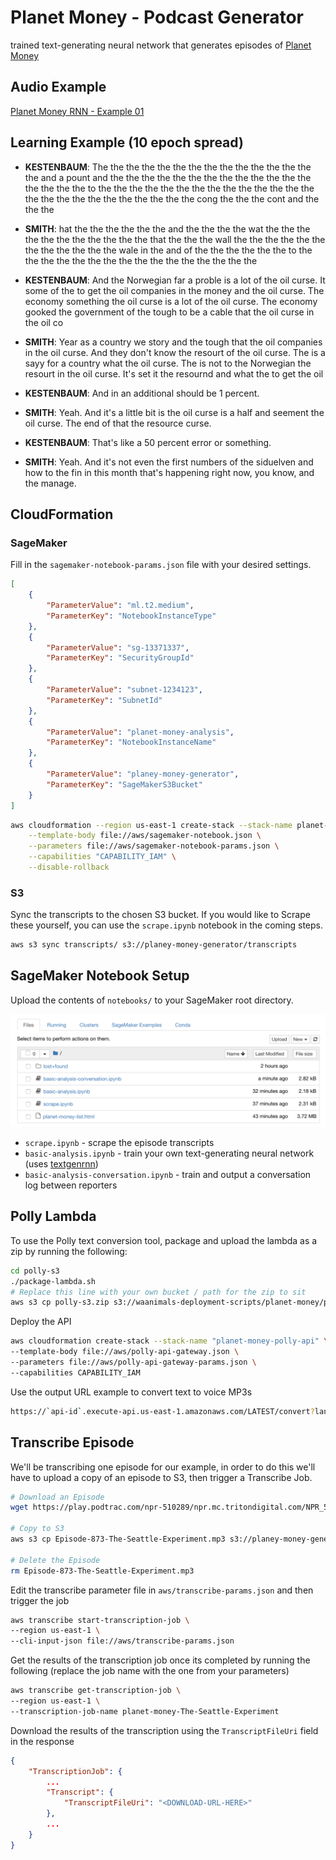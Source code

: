 # Planet Money - Podcast Generator

trained text-generating neural network that generates episodes of [Planet Money](https://www.npr.org/sections/money/)

## Audio Example

[Planet Money RNN - Example 01](https://soundcloud.com/gloverdude/planet-money-rnn-example-01)

## Learning Example (10 epoch spread)

* **KESTENBAUM**: The the the the the the the the the the the the the the the and a pount and the the the the the the the the the the the the the the the the the to the the the the the the the the the the the the the the the the the the the the the the the the the cong the the the cont and the the the

* **SMITH**: hat the the the the the the and the the the the wat the the the the the the the the the the the that the the the wall the the the the the the the the the the the the wale in the and of the the the the the the to the the the the the the the the the the the the the the the the

* **KESTENBAUM**: And the Norwegian far a proble is a lot of the oil curse. It some of the to get the oil companies in the money and the oil curse. The economy something the oil curse is a lot of the oil curse. The economy gooked the government of the tough to be a cable that the oil curse in the oil co

* **SMITH**: Year as a country we story and the tough that the oil companies in the oil curse. And they don't know the resourt of the oil curse. The is a sayy for a country what the oil curse. The is not to the Norwegian the resourt in the oil curse. It's set it the resournd and what the to get the oil

* **KESTENBAUM**: And in an additional should be 1 percent.

* **SMITH**: Yeah. And it's a little bit is the oil curse is a half and seement the oil curse. The end of that the resource curse.

* **KESTENBAUM**: That's like a 50 percent error or something.

* **SMITH**: Yeah. And it's not even the first numbers of the siduelven and how to the fin in this month that's happening right now, you know, and the manage.

## CloudFormation

### SageMaker

Fill in the `sagemaker-notebook-params.json` file with your desired settings.

```json
[
    {
        "ParameterValue": "ml.t2.medium",
        "ParameterKey": "NotebookInstanceType"
    },
    {
        "ParameterValue": "sg-13371337",
        "ParameterKey": "SecurityGroupId"
    },
    {
        "ParameterValue": "subnet-1234123",
        "ParameterKey": "SubnetId"
    },
    {
        "ParameterValue": "planet-money-analysis",
        "ParameterKey": "NotebookInstanceName"
    },
    {
        "ParameterValue": "planey-money-generator",
        "ParameterKey": "SageMakerS3Bucket"
    }
]
```

```bash
aws cloudformation --region us-east-1 create-stack --stack-name planet-money-sagemaker \
    --template-body file://aws/sagemaker-notebook.json \
    --parameters file://aws/sagemaker-notebook-params.json \
    --capabilities "CAPABILITY_IAM" \
    --disable-rollback
```

### S3

Sync the transcripts to the chosen S3 bucket. If you would like to Scrape these yourself, you can use the `scrape.ipynb` notebook in the coming steps.

```bash
aws s3 sync transcripts/ s3://planey-money-generator/transcripts
```

## SageMaker Notebook Setup

Upload the contents of `notebooks/` to your SageMaker root directory.

![SageMaker example](img/sagemaker-example.png)

* `scrape.ipynb` - scrape the episode transcripts
* `basic-analysis.ipynb` - train your own text-generating neural network (uses [textgenrnn](https://github.com/minimaxir/textgenrnn))
* `basic-analysis-conversation.ipynb` - train and output a conversation log between reporters

## Polly Lambda

To use the Polly text conversion tool, package and upload the lambda as a zip by running the following:

```bash
cd polly-s3
./package-lambda.sh
# Replace this line with your own bucket / path for the zip to sit
aws s3 cp polly-s3.zip s3://waanimals-deployment-scripts/planet-money/polly-s3.zip
```

Deploy the API

```bash
aws cloudformation create-stack --stack-name "planet-money-polly-api" \
--template-body file://aws/polly-api-gateway.json \
--parameters file://aws/polly-api-gateway-params.json \
--capabilities CAPABILITY_IAM
```

Use the output URL example to convert text to voice MP3s

```bash
https://`api-id`.execute-api.us-east-1.amazonaws.com/LATEST/convert?lang=`voice-id`&query=`text-to-convert`
```

## Transcribe Episode

We'll be transcribing one episode for our example, in order to do this we'll have to upload a copy of an episode to S3, then trigger a Transcribe Job.

```bash
# Download an Episode
wget https://play.podtrac.com/npr-510289/npr.mc.tritondigital.com/NPR_510289/media/anon.npr-mp3/npr/pmoney/2018/10/20181031_pmoney_pmpod872.mp3 -O Episode-873-The-Seattle-Experiment.mp3

# Copy to S3
aws s3 cp Episode-873-The-Seattle-Experiment.mp3 s3://planey-money-generator/episodes/Episode-873-The-Seattle-Experiment.mp3

# Delete the Episode
rm Episode-873-The-Seattle-Experiment.mp3
```

Edit the transcribe parameter file in `aws/transcribe-params.json` and then trigger the job

```bash
aws transcribe start-transcription-job \
--region us-east-1 \
--cli-input-json file://aws/transcribe-params.json
```

Get the results of the transcription job once its completed by running the following (replace the job name with the one from your parameters)

```bash
aws transcribe get-transcription-job \
--region us-east-1 \
--transcription-job-name planet-money-The-Seattle-Experiment
```

Download the results of the transcription using the `TranscriptFileUri` field in the response

```json
{
    "TranscriptionJob": {
        ...
        "Transcript": {
            "TranscriptFileUri": "<DOWNLOAD-URL-HERE>"
        },
        ...
    }
}
```
